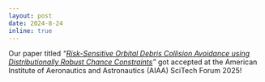 ```yaml
---
layout: post
date: 2024-8-24
inline: true
---
```


Our paper titled _“<a href="https://arxiv.org/abs/2412.17358">Risk-Sensitive Orbital Debris Collision Avoidance using Distributionally Robust Chance Constraints</a>”_ got accepted at the American Institute of Aeronautics and Astronautics (AIAA) SciTech Forum 2025!